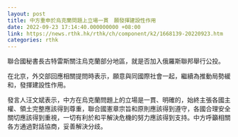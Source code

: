 ```yaml
---
layout: post
title: 中方重申於烏克蘭問題上立場一貫　願發揮建設性作用
date: 2022-09-23 17:14:40.000000000 +08:00
link: https://news.rthk.hk/rthk/ch/component/k2/1668139-20220923.htm
categories: rthk
---
```


聯合國秘書長古特雷斯關注烏克蘭部分地區，就是否加入俄羅斯聯邦舉行公投。

在北京，外交部回應相關提問時表示，願意與同國際社會一起，繼續為推動局勢緩和，發揮建設性作用。

發言人汪文斌表示，中方在烏克蘭問題上的立場是一貫、明確的，始終主張各國主權、領土完整應該得到尊重，聯合國憲章宗旨和原則應該得到遵守，各國合理安全關切應該得到重視，一切有利於和平解決危機的努力應該得到支持。中方呼籲相關各方通過對話協商，妥善解決分歧。

